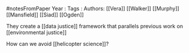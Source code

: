 #notesFromPaper
Year   :
Tags   :
Authors: [[Vera]] [[Walker]] [[Murphy]] [[Mansfield]] [[Siad]] [[Ogden]]

They create a [[data justice]] framework that parallels previous work on [[environmental justice]]

How can we avoid [[helicopter science]]?


